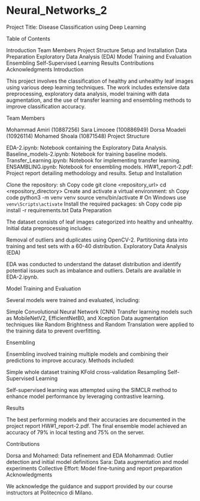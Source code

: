 # Neural_Networks_2
Project Title: Disease Classification using Deep Learning

Table of Contents

Introduction
Team Members
Project Structure
Setup and Installation
Data Preparation
Exploratory Data Analysis (EDA)
Model Training and Evaluation
Ensembling
Self-Supervised Learning
Results
Contributions
Acknowledgments
Introduction

This project involves the classification of healthy and unhealthy leaf images using various deep learning techniques. The work includes extensive data preprocessing, exploratory data analysis, model training with data augmentation, and the use of transfer learning and ensembling methods to improve classification accuracy.

Team Members

Mohammad Amiri (10887256)
Sara Limooee (100886949)
Dorsa Moadeli (10926114)
Mohamed Shoala (10871548)
Project Structure

EDA-2.ipynb: Notebook containing the Exploratory Data Analysis.
Baseline_models-2.ipynb: Notebook for training baseline models.
Transfer_Learning.ipynb: Notebook for implementing transfer learning.
ENSAMBLING.ipynb: Notebook for ensembling models.
HW#1_report-2.pdf: Project report detailing methodology and results.
Setup and Installation

Clone the repository:
sh
Copy code
git clone <repository_url>
cd <repository_directory>
Create and activate a virtual environment:
sh
Copy code
python3 -m venv venv
source venv/bin/activate  # On Windows use `venv\Scripts\activate`
Install the required packages:
sh
Copy code
pip install -r requirements.txt
Data Preparation

The dataset consists of leaf images categorized into healthy and unhealthy. Initial data preprocessing includes:

Removal of outliers and duplicates using OpenCV-2.
Partitioning data into training and test sets with a 60-40 distribution.
Exploratory Data Analysis (EDA)

EDA was conducted to understand the dataset distribution and identify potential issues such as imbalance and outliers. Details are available in EDA-2.ipynb.

Model Training and Evaluation

Several models were trained and evaluated, including:

Simple Convolutional Neural Network (CNN)
Transfer learning models such as MobileNetV2, EfficientNetB0, and Xception
Data augmentation techniques like Random Brightness and Random Translation were applied to the training data to prevent overfitting.

Ensembling

Ensembling involved training multiple models and combining their predictions to improve accuracy. Methods included:

Simple whole dataset training
KFold cross-validation
Resampling
Self-Supervised Learning

Self-supervised learning was attempted using the SIMCLR method to enhance model performance by leveraging contrastive learning.

Results

The best performing models and their accuracies are documented in the project report HW#1_report-2.pdf. The final ensemble model achieved an accuracy of 79% in local testing and 75% on the server.

Contributions

Dorsa and Mohamed: Data refinement and EDA
Mohammad: Outlier detection and initial model definitions
Sara: Data augmentation and model experiments
Collective Effort: Model fine-tuning and report preparation
Acknowledgments

We acknowledge the guidance and support provided by our course instructors at Politecnico di Milano.

